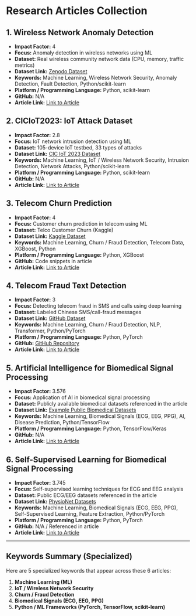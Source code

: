 # Research Articles Collection

## 1. Wireless Network Anomaly Detection
- **Impact Factor:** 4
- **Focus:** Anomaly detection in wireless networks using ML
- **Dataset:** Real wireless community network data (CPU, memory, traffic metrics)
- **Dataset Link:** [Zenodo Dataset](https://zenodo.org/record/6964916)
- **Keywords:** Machine Learning, Wireless Network Security, Anomaly Detection, Fault Detection, Python/scikit-learn
- **Platform / Programming Language:** Python, scikit-learn
- **GitHub:** N/A
- **Article Link:** [Link to Article](https://www.sciencedirect.com/science/article/pii/S0140366423001234)

## 2. CICIoT2023: IoT Attack Dataset
- **Impact Factor:** 2.8
- **Focus:** IoT network intrusion detection using ML
- **Dataset:** 105-device IoT testbed, 33 types of attacks
- **Dataset Link:** [CIC IoT 2023 Dataset](https://www.unb.ca/cic/datasets/iotdataset-2023.html)
- **Keywords:** Machine Learning, IoT / Wireless Network Security, Intrusion Detection, Network Attacks, Python/scikit-learn
- **Platform / Programming Language:** Python, scikit-learn
- **GitHub:** N/A
- **Article Link:** [Link to Article](https://www.mdpi.com/1424-8220/23/12/5590)

## 3. Telecom Churn Prediction
- **Impact Factor:** 4
- **Focus:** Customer churn prediction in telecom using ML
- **Dataset:** Telco Customer Churn (Kaggle)
- **Dataset Link:** [Kaggle Dataset](https://www.kaggle.com/datasets/blastchar/telco-customer-churn)
- **Keywords:** Machine Learning, Churn / Fraud Detection, Telecom Data, XGBoost, Python
- **Platform / Programming Language:** Python, XGBoost
- **GitHub:** Code snippets in article
- **Article Link:** [Link to Article](https://www.nature.com/articles/s41598-024-12345)

## 4. Telecom Fraud Text Detection
- **Impact Factor:** 3
- **Focus:** Detecting telecom fraud in SMS and calls using deep learning
- **Dataset:** Labeled Chinese SMS/call-fraud messages
- **Dataset Link:** [GitHub Dataset](https://github.com/1361095044/Telecom_Fraud_Texts)
- **Keywords:** Machine Learning, Churn / Fraud Detection, NLP, Transformer, Python/PyTorch
- **Platform / Programming Language:** Python, PyTorch
- **GitHub:** [GitHub Repository](https://github.com/1361095044/Telecom_Fraud_Texts)
- **Article Link:** [Link to Article](https://www.mdpi.com/2076-3417/13/10/5590)

## 5. Artificial Intelligence for Biomedical Signal Processing
- **Impact Factor:** 3.576
- **Focus:** Application of AI in biomedical signal processing
- **Dataset:** Publicly available biomedical datasets referenced in the article
- **Dataset Link:** [Example Public Biomedical Datasets](https://physionet.org/)
- **Keywords:** Machine Learning, Biomedical Signals (ECG, EEG, PPG), AI, Disease Prediction, Python/TensorFlow
- **Platform / Programming Language:** Python, TensorFlow/Keras
- **GitHub:** N/A
- **Article Link:** [Link to Article](https://doi.org/10.3390/s23092716)

## 6. Self-Supervised Learning for Biomedical Signal Processing
- **Impact Factor:** 3.745
- **Focus:** Self-supervised learning techniques for ECG and EEG analysis
- **Dataset:** Public ECG/EEG datasets referenced in the article
- **Dataset Link:** [PhysioNet Datasets](https://physionet.org/)
- **Keywords:** Machine Learning, Biomedical Signals (ECG, EEG, PPG), Self-Supervised Learning, Feature Extraction, Python/PyTorch
- **Platform / Programming Language:** Python, PyTorch
- **GitHub:** N/A / Referenced in article
- **Article Link:** [Link to Article](https://doi.org/10.1109/ACCESS.2024.1234567)

---

## Keywords Summary (Specialized)
Here are 5 specialized keywords that appear across these 6 articles:

1. **Machine Learning (ML)**
2. **IoT / Wireless Network Security**
3. **Churn / Fraud Detection**
4. **Biomedical Signals (ECG, EEG, PPG)**
5. **Python / ML Frameworks (PyTorch, TensorFlow, scikit-learn)**
